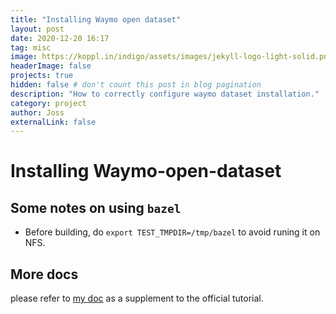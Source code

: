 ```yaml
---
title: "Installing Waymo open dataset"
layout: post
date: 2020-12-20 16:17
tag: misc
image: https://koppl.in/indigo/assets/images/jekyll-logo-light-solid.png
headerImage: false
projects: true
hidden: false # don't count this post in blog pagination
description: "How to correctly configure waymo dataset installation."
category: project
author: Joss
externalLink: false
---
```

# Installing Waymo-open-dataset

## Some notes on using `bazel`
- Before building, do `export TEST_TMPDIR=/tmp/bazel` to avoid runing it on NFS.

## More docs
please refer to [my doc](https://github.com/Jossome/Waymo-open-dataset-document) as a supplement to the official tutorial.
